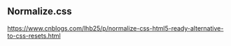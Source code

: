 ## Normalize.css

https://www.cnblogs.com/lhb25/p/normalize-css-html5-ready-alternative-to-css-resets.html